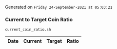 Generated on `Friday 24-September-2021 at 05:03:21`

### Current to Target Coin Ratio
`current_coin_ratio.sh`

Date|Current|Target|Ratio
---|---|---|---
